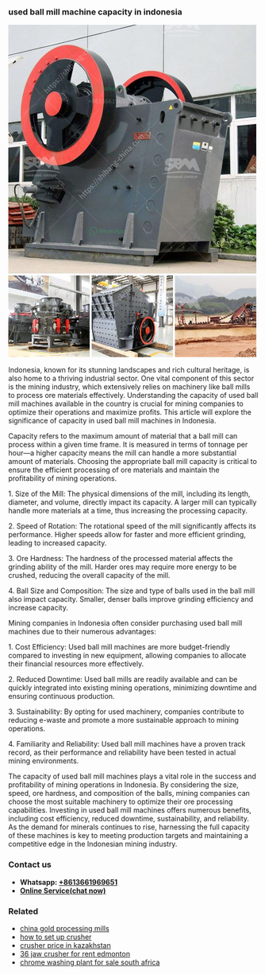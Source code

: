 <h3>used ball mill machine capacity in indonesia</h3><img src='1706767329.jpg' alt=''><p>Indonesia, known for its stunning landscapes and rich cultural heritage, is also home to a thriving industrial sector. One vital component of this sector is the mining industry, which extensively relies on machinery like ball mills to process ore materials effectively. Understanding the capacity of used ball mill machines available in the country is crucial for mining companies to optimize their operations and maximize profits. This article will explore the significance of capacity in used ball mill machines in Indonesia.</p><p>Capacity refers to the maximum amount of material that a ball mill can process within a given time frame. It is measured in terms of tonnage per hour—a higher capacity means the mill can handle a more substantial amount of materials. Choosing the appropriate ball mill capacity is critical to ensure the efficient processing of ore materials and maintain the profitability of mining operations.</p><p>1. Size of the Mill: The physical dimensions of the mill, including its length, diameter, and volume, directly impact its capacity. A larger mill can typically handle more materials at a time, thus increasing the processing capacity.</p><p>2. Speed of Rotation: The rotational speed of the mill significantly affects its performance. Higher speeds allow for faster and more efficient grinding, leading to increased capacity.</p><p>3. Ore Hardness: The hardness of the processed material affects the grinding ability of the mill. Harder ores may require more energy to be crushed, reducing the overall capacity of the mill.</p><p>4. Ball Size and Composition: The size and type of balls used in the ball mill also impact capacity. Smaller, denser balls improve grinding efficiency and increase capacity.</p><p>Mining companies in Indonesia often consider purchasing used ball mill machines due to their numerous advantages:</p><p>1. Cost Efficiency: Used ball mill machines are more budget-friendly compared to investing in new equipment, allowing companies to allocate their financial resources more effectively.</p><p>2. Reduced Downtime: Used ball mills are readily available and can be quickly integrated into existing mining operations, minimizing downtime and ensuring continuous production.</p><p>3. Sustainability: By opting for used machinery, companies contribute to reducing e-waste and promote a more sustainable approach to mining operations.</p><p>4. Familiarity and Reliability: Used ball mill machines have a proven track record, as their performance and reliability have been tested in actual mining environments.</p><p>The capacity of used ball mill machines plays a vital role in the success and profitability of mining operations in Indonesia. By considering the size, speed, ore hardness, and composition of the balls, mining companies can choose the most suitable machinery to optimize their ore processing capabilities. Investing in used ball mill machines offers numerous benefits, including cost efficiency, reduced downtime, sustainability, and reliability. As the demand for minerals continues to rise, harnessing the full capacity of these machines is key to meeting production targets and maintaining a competitive edge in the Indonesian mining industry.</p><h3>Contact us</h3><ul><li><strong>Whatsapp:&nbsp;<a href="https://wa.me/8613661969651">+8613661969651</a></strong></li><li><a href="https://swt.shibang-china.com/?git&amp;zhl&amp;used ball mill machine capacity in indonesia"><strong>Online Service(chat now)</strong></a></li></ul><h3>Related</h3><ul><li><a href='china gold processing mills.md'>china gold processing mills</a></li><li><a href='how to set up crusher.md'>how to set up crusher</a></li><li><a href='crusher price in kazakhstan.md'>crusher price in kazakhstan</a></li><li><a href='36 jaw crusher for rent edmonton.md'>36 jaw crusher for rent edmonton</a></li><li><a href='chrome washing plant for sale south africa.md'>chrome washing plant for sale south africa</a></li></ul>
